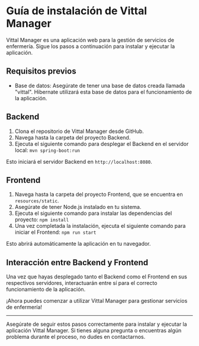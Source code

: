 # Guía de instalación de Vittal Manager

Vittal Manager es una aplicación web para la gestión de servicios de enfermería. Sigue los pasos a continuación para instalar y ejecutar la aplicación.

## Requisitos previos
- Base de datos: Asegúrate de tener una base de datos creada llamada "vittal". Hibernate utilizará esta base de datos para el funcionamiento de la aplicación.

## Backend
1. Clona el repositorio de Vittal Manager desde GitHub.
2. Navega hasta la carpeta del proyecto Backend.
3. Ejecuta el siguiente comando para desplegar el Backend en el servidor local: `mvn spring-boot:run`

  Esto iniciará el servidor Backend en `http://localhost:8080`.

## Frontend
1. Navega hasta la carpeta del proyecto Frontend, que se encuentra en `resources/static`.
2. Asegúrate de tener Node.js instalado en tu sistema.
3. Ejecuta el siguiente comando para instalar las dependencias del proyecto: `npm install`
4. Una vez completada la instalación, ejecuta el siguiente comando para iniciar el Frontend: `npm run start`
   
Esto abrirá automáticamente la aplicación en tu navegador.

## Interacción entre Backend y Frontend
Una vez que hayas desplegado tanto el Backend como el Frontend en sus respectivos servidores, interactuarán entre sí para el correcto funcionamiento de la aplicación.

¡Ahora puedes comenzar a utilizar Vittal Manager para gestionar servicios de enfermería!

---

Asegúrate de seguir estos pasos correctamente para instalar y ejecutar la aplicación Vittal Manager. Si tienes alguna pregunta o encuentras algún problema durante el proceso, no dudes en contactarnos.
